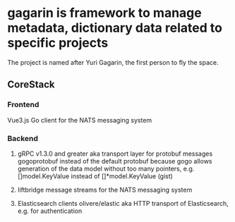 # gagarin is framework to manage metadata, dictionary data related to specific projects

The project is named after Yuri Gagarin, the first person to fly the space.

## CoreStack
### Frontend
Vue3.js
Go client for the NATS messaging system

### Backend
1. gRPC v1.3.0 and greater aka transport layer for protobuf messages
gogoprotobuf instead of the default protobuf because gogo allows generation of the data model without too many pointers, e.g. []model.KeyValue instead of []*model.KeyValue (gist)

2. liftbridge message streams for the NATS messaging system
3. Elasticsearch clients olivere/elastic aka HTTP transport of Elasticsearch, e.g. for authentication

